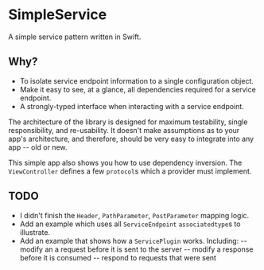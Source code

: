 # SimpleService

A simple service pattern written in Swift.

## Why?

- To isolate service endpoint information to a single configuration object.
- Make it easy to see, at a glance, all dependencies required for a service endpoint.
- A strongly-typed interface when interacting with a service endpoint.

The architecture of the library is designed for maximum testability, single responsibility, and re-usability. It doesn't make assumptions as to your app's architecture, and therefore, should be very easy to integrate into any app -- old or new.

This simple app also shows you how to use dependency inversion. The `ViewController` defines a few `protocol`s which a provider must implement.

## TODO

- I didn't finish the `Header`, `PathParameter`, `PostParameter` mapping logic.
- Add an example which uses all `ServiceEndpoint` `associatedtype`s to illustrate.
- Add an example that shows how a `ServicePlugin` works. Including:
-- modify an a request before it is sent to the server
-- modify a response before it is consumed
-- respond to requests that were sent
